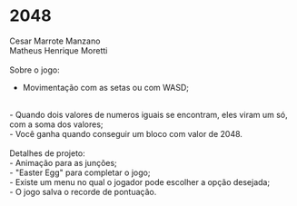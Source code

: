 # 2048
Cesar Marrote Manzano
<br>
Matheus Henrique Moretti
<br><br>
Sobre o jogo:
<br>
- Movimentação com as setas ou com WASD;
<br>
- Quando dois valores de numeros iguais se encontram, eles viram um só, com a soma dos valores;
<br>
- Você ganha quando conseguir um bloco com valor de 2048.
<br><br>
Detalhes de projeto:
<br>
- Animação para as junções;
<br>
- "Easter Egg" para completar o jogo;
<br>
- Existe um menu no qual o jogador pode escolher a opção desejada;
<br>
- O jogo salva o recorde de pontuação.
